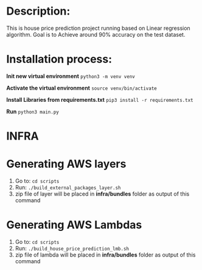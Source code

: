 # Description:
This is house price prediction project running based on Linear regression algorithm.
Goal is to Achieve around 90% accuracy on the test dataset.

# Installation process:
**Init new virtual environment**
`python3 -m venv venv`

**Activate the virtual environment**
`source venv/bin/activate`

**Install Libraries from requirements.txt**
`pip3 install -r requirements.txt`

**Run**
`python3 main.py`

# INFRA
# Generating AWS layers
1. Go to: `cd scripts`
2. Run: `./build_external_packages_layer.sh`
3. zip file of layer will be placed in **infra/bundles** folder as output of this command

# Generating AWS Lambdas
1. Go to: `cd scripts`
2. Run: `./build_house_price_prediction_lmb.sh`
3. zip file of lambda will be placed in **infra/bundles** folder as output of this command 